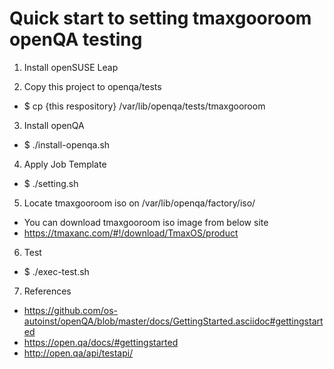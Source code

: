 # Quick start to setting tmaxgooroom openQA testing

1. Install openSUSE Leap

2. Copy this project to openqa/tests
 - $ cp {this respository} /var/lib/openqa/tests/tmaxgooroom

3. Install openQA
 - $ ./install-openqa.sh

4. Apply Job Template
 - $ ./setting.sh

5. Locate tmaxgooroom iso on /var/lib/openqa/factory/iso/
 - You can download tmaxgooroom iso image from below site
 - https://tmaxanc.com/#!/download/TmaxOS/product

6. Test
 - $ ./exec-test.sh

7. References
 - https://github.com/os-autoinst/openQA/blob/master/docs/GettingStarted.asciidoc#gettingstarted
 - https://open.qa/docs/#gettingstarted
 - http://open.qa/api/testapi/
